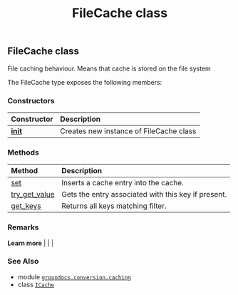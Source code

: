 ﻿---
title: FileCache class
second_title: GroupDocs.Conversion for Python via .NET API References
description: 
type: docs
weight: 10
url: /python-net/groupdocs.conversion.caching/filecache/
is_root: false
---

## FileCache class

File caching behaviour. Means that cache is stored on the file system



The FileCache type exposes the following members:

### Constructors
| Constructor | Description |
| :- | :- |
| [__init__](/conversion/python-net/groupdocs.conversion.caching/filecache/__init__/#str) | Creates new instance of FileCache class |


### Methods
| Method | Description |
| :- | :- |
| [set](/conversion/python-net/groupdocs.conversion.caching/filecache/set/#str-any) | Inserts a cache entry into the cache. |
| [try_get_value](/conversion/python-net/groupdocs.conversion.caching/filecache/try_get_value/#str-any) | Gets the entry associated with this key if present. |
| [get_keys](/conversion/python-net/groupdocs.conversion.caching/filecache/get_keys/#str) | Returns all keys matching filter. |



### Remarks 


**Learn more** |
|
 |

### See Also
* module [`groupdocs.conversion.caching`](..)
* class [`ICache`](/conversion/python-net/groupdocs.conversion.caching/icache)
